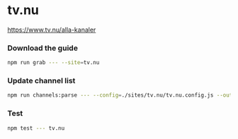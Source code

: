 # tv.nu

https://www.tv.nu/alla-kanaler

### Download the guide

```sh
npm run grab --- --site=tv.nu
```

### Update channel list

```sh
npm run channels:parse --- --config=./sites/tv.nu/tv.nu.config.js --output=./sites/tv.nu/tv.nu.channels.xml
```

### Test

```sh
npm test --- tv.nu
```
